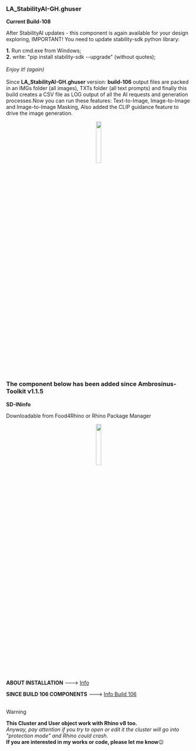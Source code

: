 ### LA_StabilityAI-GH.ghuser

**Current Build-108**

After StabilityAI updates - this component is again available for your design exploring, IMPORTANT! You need to update stability-sdk python library:

**1.** Run cmd.exe from Windows;
<br>
**2.** write: "pip install stability-sdk --upgrade" (without quotes);
<br>
<br>
_Enjoy it! (again)_
<br>
<br>
Since **LA_StabilityAI-GH.ghuser** version: **build-106** output files are packed in an IMGs folder (all images), TXTs folder (all text prompts) and finally this build creates a CSV file as LOG output of all the AI requests and generation processes.Now you can run these features: Text-to-Image, Image-to-Image and Image-to-Image Masking, Also added the CLIP guidance feature to drive the image generation.

<div align="center">
<img src="https://ambrosinus.altervista.org/blog/wp-content/uploads/2023/01/LA_StabilityAI-GH_comp_06.png" width="17%" height="17%">
</div>
<br>

### The component below has been added since Ambrosinus-Toolkit v1.1.5

**SD-INinfo**

Downloadable from Food4Rhino or Rhino Package Manager

<div align="center">
<img src="https://ambrosinus.altervista.org/blog/wp-content/uploads/2023/01/LA_StabilityAI-GH_def_b106.png" width="17%" height="17%">
</div>
<br>

**ABOUT INSTALLATION**  ---> [Info](https://bit.ly/StabilityAI-insideGrasshopper)

**SINCE BUILD 106 COMPONENTS**  ---> [Info Build 106](https://bit.ly/StabilityAI-insideGrasshopperADV)
<br>
<br>

>[!WARNING]
>**This Cluster and User object work with Rhino v8 too.**<br>
*Anyway, pay attention if you try to open or edit it the cluster will go into "protection mode" and Rhino could crash.*<br>
**If you are interested in my works or code, please let me know**😉
